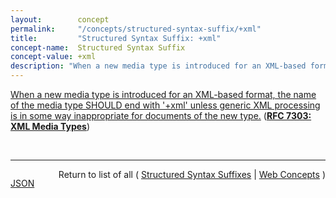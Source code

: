 ```yaml
---
layout:        concept
permalink:     "/concepts/structured-syntax-suffix/+xml"
title:         "Structured Syntax Suffix: +xml"
concept-name:  Structured Syntax Suffix
concept-value: +xml
description: "When a new media type is introduced for an XML-based format, the name of the media type SHOULD end with '+xml' unless generic XML processing is in some way inappropriate for documents of the new type."
---
```


[When a new media type is introduced for an XML-based format, the name of the media type SHOULD end with '+xml' unless generic XML processing is in some way inappropriate for documents of the new type.](http://tools.ietf.org/html/rfc7303#section-4.2 "Read documentation for Structured Syntax Suffix &#34;+xml&#34;") (**[RFC 7303: XML Media Types](/specs/IETF/RFC/7303 "This specification standardizes three media types - application/xml, application/xml-external-parsed-entity, and application/xml-dtd - for use in exchanging network entities that are related to the Extensible Markup Language (XML) while defining text/xml and text/xml-external-parsed-entity as aliases for the respective application/ types. This specification also standardizes the '+xml' suffix for naming media types outside of these five types when those media types represent XML MIME entities.")**)

<br/>
<hr/>

<p style="float : left"><a href="./+xml.json" title="JSON representing this particular Web Concept value">JSON</a></p>
<p style="text-align: right">Return to list of all ( <a href="../structured-syntax-suffix/">Structured Syntax Suffixes</a> | <a href="../">Web Concepts</a> )</p>
